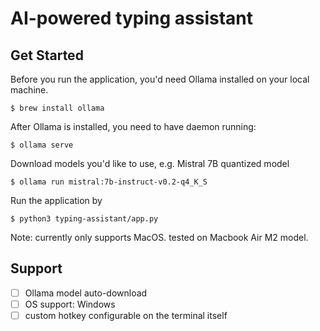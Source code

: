 # AI-powered typing assistant

## Get Started
Before you run the application, you'd need Ollama installed on your local machine.
```
$ brew install ollama
```

After Ollama is installed, you need to have daemon running:
```
$ ollama serve
```

Download models you'd like to use, e.g. Mistral 7B quantized model
```
$ ollama run mistral:7b-instruct-v0.2-q4_K_S
```

Run the application by 
```
$ python3 typing-assistant/app.py
```

Note: currently only supports MacOS. tested on Macbook Air M2 model.

## Support 
- [ ] Ollama model auto-download
- [ ] OS support: Windows
- [ ] custom hotkey configurable on the terminal itself
